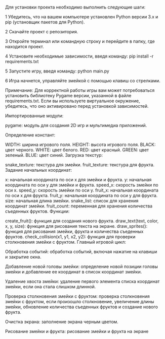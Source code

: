 Для установки проекта необходимо выполнить следующие шаги:

1 Убедитесь, что на вашем компьютере установлен Python версии 3.x и pip (установщик пакетов для Python).

2 Скачайте проект с репозитория.

3 Откройте терминал или командную строку и перейдите в папку, где находится проект.

4 Установите необходимые зависимости, введя команду:
    pip install -r requirements.txt

5 Запустите игру, введя команду:
        python main.py

6 Игра начнется, управляйте змейкой с помощью клавиш со стрелками.

Примечание: Для корректной работы игры вам может потребоваться установить библиотеку Pygame версии, 
указанной в файле requirements.txt. Если вы используете виртуальное окружение, 
убедитесь, что оно активировано перед установкой зависимостей.


Импортированные модули:

pygame: модуль для создания 2D игр и мультимедиа приложений.

Определение констант:

WIDTH: ширина игрового поля.
HEIGHT: высота игрового поля.
BLACK: цвет черного.
WHITE: цвет белого.
RED: цвет красный.
GREEN: цвет зеленый.
BLUE: цвет синий.
Загрузка текстур:

snake_texture: текстура для змейки.
fruit_texture: текстура для фрукта.
Задание начальных координат:

x: начальная координата по оси x для змейки и фрукта.
y: начальная координата по оси y для змейки и фрукта.
speed_x: скорость змейки по оси x.
speed_y: скорость змейки по оси y.
fruit_x: начальная координата по оси x для фрукта.
fruit_y: начальная координата по оси y для фрукта.
size: начальная длина змейки.
snake_list: список для хранения координат змейки.
fruit_count: переменная для хранения количества съеденных фруктов.
Функции:

create_fruit(): функция для создания нового фрукта.
draw_text(text, color, x, y, size): функция для рисования текста на экране.
draw_sprites(): функция для рисования змейки, фрукта и количества съеденных фруктов.
check_collision(x1, y1, x2, y2): функция для проверки столкновения змейки с фруктом.
Главный игровой цикл:

Обработка событий: обработка событий, включая нажатие на клавиши и закрытие окна.

Добавление новой головы змейки: определение новой позиции головы змейки и 
добавление ее координат в список координат змейки.

Удаление хвоста змейки: удаление первого элемента списка координат змейки, если она стала слишком длинной.

Проверка столкновения змейки с фруктом: проверка столкновения змейки с фруктом, если произошло столкновение, 
увеличение длины змейки, обновление количества съеденных фруктов и создание нового фрукта.

Очистка экрана: заполнение экрана черным цветом.

Рисование змейки и фрукта: рисование змейки и фрукта на экране